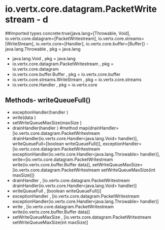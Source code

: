 # io.vertx.core.datagram.PacketWritestream - d
##imported types concrete:true{java.lang=[Throwable, Void], io.vertx.core.datagram=[PacketWritestream], io.vertx.core.streams=[WriteStream], io.vertx.core=[Handler], io.vertx.core.buffer=[Buffer]} - java.lang.Throwable  , pkg = java.lang
- java.lang.Void  , pkg = java.lang
- io.vertx.core.datagram.PacketWritestream  , pkg = io.vertx.core.datagram
- io.vertx.core.buffer.Buffer  , pkg = io.vertx.core.buffer
- io.vertx.core.streams.WriteStream  , pkg = io.vertx.core.streams
- io.vertx.core.Handler  , pkg = io.vertx.core
## Methods- writeQueueFull()
- exceptionHandler(handler )
- write(data )
- setWriteQueueMaxSize(maxSize )
- drainHandler(handler )
#method map{drainHandler=[io.vertx.core.datagram.PacketWritestream drainHandler(io.vertx.core.Handler<java.lang.Void> handler)], writeQueueFull=[boolean writeQueueFull()], exceptionHandler=[io.vertx.core.datagram.PacketWritestream exceptionHandler(io.vertx.core.Handler<java.lang.Throwable> handler)], write=[io.vertx.core.datagram.PacketWritestream write(io.vertx.core.buffer.Buffer data)], setWriteQueueMaxSize=[io.vertx.core.datagram.PacketWritestream setWriteQueueMaxSize(int maxSize)]} 
- drainHandler , [io.vertx.core.datagram.PacketWritestream drainHandler(io.vertx.core.Handler<java.lang.Void> handler)]
- writeQueueFull , [boolean writeQueueFull()]
- exceptionHandler , [io.vertx.core.datagram.PacketWritestream exceptionHandler(io.vertx.core.Handler<java.lang.Throwable> handler)]
- write , [io.vertx.core.datagram.PacketWritestream write(io.vertx.core.buffer.Buffer data)]
- setWriteQueueMaxSize , [io.vertx.core.datagram.PacketWritestream setWriteQueueMaxSize(int maxSize)]

